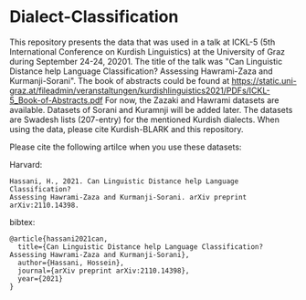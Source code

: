 # Dialect-Classification
This repository presents the data that was used in a talk at ICKL-5 (5th International Conference on Kurdish Linguistics)
at the University of Graz during September 24-24, 20201.
The title of the talk was "Can Linguistic Distance help Language Classification? Assessing Hawrami-Zaza and Kurmanji-Sorani".
The book of abstracts could be found at https://static.uni-graz.at/fileadmin/veranstaltungen/kurdishlinguistics2021/PDFs/ICKL-5_Book-of-Abstracts.pdf
For now, the Zazaki and Hawrami datasets are available. Datasets of Sorani and Kuramnji will be added later.
The datasets are Swadesh lists (207-entry) for the mentioned Kurdish dialects.
When using the data, please cite Kurdish-BLARK and this repository.

Please cite the following artilce when you use these datasets:

Harvard:
```
Hassani, H., 2021. Can Linguistic Distance help Language Classification?
Assessing Hawrami-Zaza and Kurmanji-Sorani. arXiv preprint arXiv:2110.14398.
```
bibtex:
```
@article{hassani2021can,
  title={Can Linguistic Distance help Language Classification? Assessing Hawrami-Zaza and Kurmanji-Sorani},
  author={Hassani, Hossein},
  journal={arXiv preprint arXiv:2110.14398},
  year={2021}
}
```
